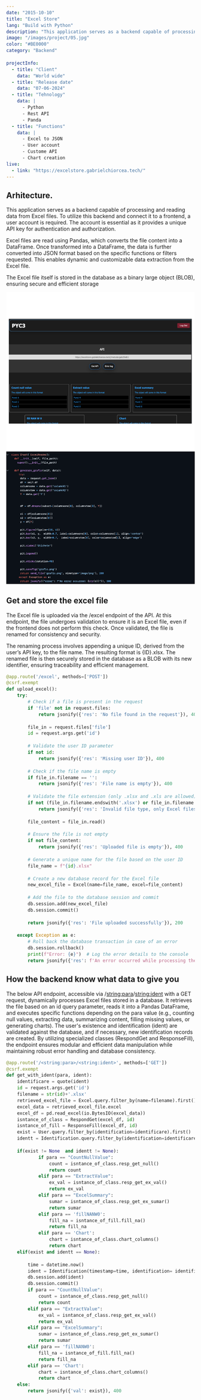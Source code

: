 ```yaml
---
date: "2015-10-10"
title: "Excel Store"
lang: "Build with Python" 
description: "This application serves as a backend capable of processing and reading data from Excel files. To utilize this backend and connect it to a frontend, a user account is required. The account is essential as it provides a unique API key for authentication and authorization."
image: "/images/project/05.jpg"
color: "#BE0000"
category: "Backend"

projectInfo:
  - title: "Client"
    data: "World wide"
  - title: "Release date"
    data: "07-06-2024"
  - title: "Tehnology"
    data: |
      - Python
      - Rest API
      - Panda
  - title: "Functions"
    data: |
      - Excel to JSON 
      - User account
      - Custome API
      - Chart creation 
live:
  - link: "https://excelstore.gabrielchiorcea.tech/"
---
```


## Arhitecture.

This application serves as a backend capable of processing and reading data from Excel files. To utilize this backend and connect it to a frontend, a user account is required. The account is essential as it provides a unique API key for authentication and authorization.

Excel files are read using Pandas, which converts the file content into a DataFrame. Once transformed into a DataFrame, the data is further converted into JSON format based on the specific functions or filters requested. This enables dynamic and customizable data extraction from the Excel file.

The Excel file itself is stored in the database as a binary large object (BLOB), ensuring secure and efficient storage


<div className="image columns-1 sm:columns-2 gap-8">

![Python 01.](/images/project/05-01.jpg)
![Python 02.](/images/project/05-02.jpg)
</div>


## Get and store the excel file

The Excel file is uploaded via the /excel endpoint of the API. At this endpoint, the file undergoes validation to ensure it is an Excel file, even if the frontend does not perform this check. Once validated, the file is renamed for consistency and security.

The renaming process involves appending a unique ID, derived from the user’s API key, to the file name. The resulting format is {ID}.xlsx. The renamed file is then securely stored in the database as a BLOB with its new identifier, ensuring traceability and efficient management.


```python
@app.route('/excel', methods=['POST'])
@csrf.exempt
def upload_excel():
    try:
        # Check if a file is present in the request
        if 'file' not in request.files:
            return jsonify({'res': 'No file found in the request'}), 400
        
        file_in = request.files['file']
        id = request.args.get('id')

        # Validate the user ID parameter
        if not id:
            return jsonify({'res': 'Missing user ID'}), 400

        # Check if the file name is empty
        if file_in.filename == '':
            return jsonify({'res': 'File name is empty'}), 400

        # Validate the file extension (only .xlsx and .xls are allowed)
        if not (file_in.filename.endswith('.xlsx') or file_in.filename.endswith('.xls')):
            return jsonify({'res': 'Invalid file type, only Excel files are allowed (.xlsx, .xls)'}), 400

        file_content = file_in.read()
        
        # Ensure the file is not empty
        if not file_content:
            return jsonify({'res': 'Uploaded file is empty'}), 400

        # Generate a unique name for the file based on the user ID
        file_name = f"{id}.xlsx"

        # Create a new database record for the Excel file
        new_excel_file = Excel(name=file_name, excel=file_content)

        # Add the file to the database session and commit
        db.session.add(new_excel_file)
        db.session.commit()

        return jsonify({'res': 'File uploaded successfully'}), 200

    except Exception as e:
        # Roll back the database transaction in case of an error
        db.session.rollback()
        print(f"Error: {e}")  # Log the error details to the console
        return jsonify({'res': f'An error occurred while processing the file: {str(e)}'}), 500

```

## How the backend know what data to give you

The below API endpoint, accessible via /<string:para>/<string:ident> with a GET request, dynamically processes Excel files stored in a database. It retrieves the file based on an id query parameter, reads it into a Pandas DataFrame, and executes specific functions depending on the para value (e.g., counting null values, extracting data, summarizing content, filling missing values, or generating charts). The user's existence and identification (ident) are validated against the database, and if necessary, new identification records are created. By utilizing specialized classes (RespondGet and ResponseFill), the endpoint ensures modular and efficient data manipulation while maintaining robust error handling and database consistency.


```python
@app.route('/<string:para>/<string:ident>', methods=['GET'])
@csrf.exempt
def get_with_ident(para, ident):
    identificare = quote(ident)
    id = request.args.get('id')
    filename = str(id)+'.xlsx'
    retrieved_excel_file = Excel.query.filter_by(name=filename).first()
    excel_data = retrieved_excel_file.excel
    excel_df = pd.read_excel(io.BytesIO(excel_data))
    isntance_of_class = RespondGet(excel_df, id)
    isntance_of_fill = ResponseFill(excel_df, id)
    exist = User.query.filter_by(identification=identificare).first()
    identt = Identification.query.filter_by(identification=identificare).first()

    if(exist != None  and identt != None):
            if para == "CountNullValue":
                count = isntance_of_class.resp_get_null()
                return count
            elif para == "ExtractValue":
                ex_val = isntance_of_class.resp_get_ex_val()
                return ex_val
            elif para == "ExcelSummary":
                sumar = isntance_of_class.resp_get_ex_sumar()
                return sumar
            elif para == 'fillNANW0':
                fill_na = isntance_of_fill.fill_na()
                return fill_na
            elif para == 'Chart':
                chart = isntance_of_class.chart_columns()
                return chart
    elif(exist and identt == None):

        time = datetime.now()
        ident = Identification(timestamp=time, identification= identificare)
        db.session.add(ident)
        db.session.commit()
        if para == "CountNullValue":
            count = isntance_of_class.resp_get_null()
            return count
        elif para == "ExtractValue":
            ex_val = isntance_of_class.resp_get_ex_val()
            return ex_val
        elif para == "ExcelSummary":
            sumar = isntance_of_class.resp_get_ex_sumar()
            return sumar
        elif para == 'fillNANW0':
            fill_na = isntance_of_fill.fill_na()
            return fill_na
        elif para == 'Chart':
            chart = isntance_of_class.chart_columns()
            return chart
    else:
        return jsonify({'val': exist}), 400
```



